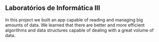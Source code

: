 
## Laboratórios de Informática III

In this project we built an app capable of reading and managing big amounts of data. We learned that there are better and more efficient algorithms and data structures capable of dealing with a great volume of data. 
